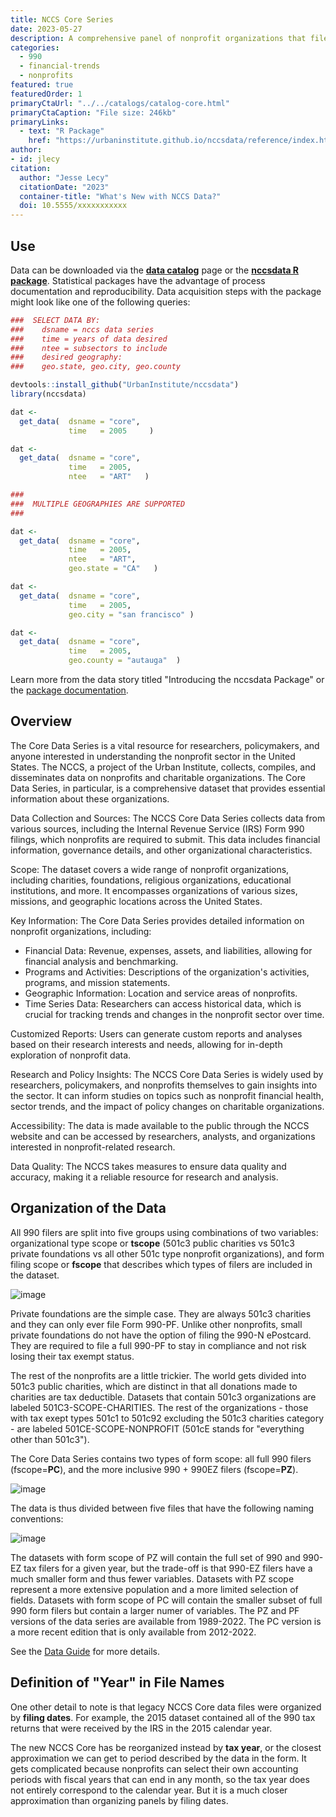 ```yaml
---
title: NCCS Core Series
date: 2023-05-27
description: A comprehensive panel of nonprofit organizations that file IRS form 990. 
categories:
  - 990
  - financial-trends
  - nonprofits
featured: true
featuredOrder: 1
primaryCtaUrl: "../../catalogs/catalog-core.html"
primaryCtaCaption: "File size: 246kb"
primaryLinks:
  - text: "R Package"
    href: "https://urbaninstitute.github.io/nccsdata/reference/index.html"
author:
- id: jlecy
citation: 
  author: "Jesse Lecy"
  citationDate: "2023"
  container-title: "What's New with NCCS Data?"
  doi: 10.5555/xxxxxxxxxxx
---
```


## Use

Data can be downloaded via the [**data catalog**](https://lecy.github.io/nccs/catalogs/catalog-core.html) page or the [**nccsdata R package**](https://urbaninstitute.github.io/nccsdata/). Statistical packages have the advantage of process documentation and reproducibility. Data acquisition steps with the package might look like one of the following queries: 

```r
###  SELECT DATA BY: 
###    dsname = nccs data series
###    time = years of data desired
###    ntee = subsectors to include
###    desired geography: 
###    geo.state, geo.city, geo.county

devtools::install_github("UrbanInstitute/nccsdata")
library(nccsdata)

dat <-
  get_data(  dsname = "core",
             time   = 2005     )

dat <-
  get_data(  dsname = "core",
             time   = 2005,
             ntee   = "ART"   )

###
###  MULTIPLE GEOGRAPHIES ARE SUPPORTED 
###

dat <-
  get_data(  dsname = "core",
             time   = 2005,
             ntee   = "ART",   
             geo.state = "CA"   )

dat <-
  get_data(  dsname = "core",
             time   = 2005,
             geo.city = "san francisco" )

dat <-
  get_data(  dsname = "core",
             time   = 2005,
             geo.county = "autauga"  )
```

Learn more from the data story titled "Introducing the nccsdata Package" or the [package documentation](https://urbaninstitute.github.io/nccsdata/reference/index.html). 

## Overview

The Core Data Series is a vital resource for researchers, policymakers, and anyone interested in understanding the nonprofit sector in the United States. The NCCS, a project of the Urban Institute, collects, compiles, and disseminates data on nonprofits and charitable organizations. The Core Data Series, in particular, is a comprehensive dataset that provides essential information about these organizations. 

Data Collection and Sources: The NCCS Core Data Series collects data from various sources, including the Internal Revenue Service (IRS) Form 990 filings, which nonprofits are required to submit. This data includes financial information, governance details, and other organizational characteristics.

Scope: The dataset covers a wide range of nonprofit organizations, including charities, foundations, religious organizations, educational institutions, and more. It encompasses organizations of various sizes, missions, and geographic locations across the United States.

Key Information: The Core Data Series provides detailed information on nonprofit organizations, including:

* Financial Data: Revenue, expenses, assets, and liabilities, allowing for financial analysis and benchmarking.
* Programs and Activities: Descriptions of the organization's activities, programs, and mission statements.
* Geographic Information: Location and service areas of nonprofits.
* Time Series Data: Researchers can access historical data, which is crucial for tracking trends and changes in the nonprofit sector over time.

Customized Reports: Users can generate custom reports and analyses based on their research interests and needs, allowing for in-depth exploration of nonprofit data.

Research and Policy Insights: The NCCS Core Data Series is widely used by researchers, policymakers, and nonprofits themselves to gain insights into the sector. It can inform studies on topics such as nonprofit financial health, sector trends, and the impact of policy changes on charitable organizations.

Accessibility: The data is made available to the public through the NCCS website and can be accessed by researchers, analysts, and organizations interested in nonprofit-related research.

Data Quality: The NCCS takes measures to ensure data quality and accuracy, making it a reliable resource for research and analysis.

## Organization of the Data

All 990 filers are split into five groups using combinations of two variables: organizational type scope or **tscope** (501c3 public charities vs 501c3 private foundations vs all other 501c type nonprofit organizations), and form filing scope or **fscope** that describes which types of filers are included in the dataset. 

![image](https://github.com/lecy/nccs/assets/1209099/8a2d94ca-346a-4679-b30e-f3328a7d0df9)

Private foundations are the simple case. They are always 501c3 charities and they can only ever file Form 990-PF. Unlike other nonprofits, small private foundations do not have the option of filing the 990-N ePostcard. They are required to file a full 990-PF to stay in compliance and not risk losing their tax exempt status. 

The rest of the nonprofits are a little trickier. The world gets divided into 501c3 public charities, which are distinct in that all donations made to charities are tax deductible. Datasets that contain 501c3 organizations are labeled 501C3-SCOPE-CHARITIES. The rest of the organizations - those with tax exept types 501c1 to 501c92 excluding the 501c3 charities category - are labeled 501CE-SCOPE-NONPROFIT (501cE stands for "everything other than 501c3"). 

The Core Data Series contains two types of form scope: all full 990 filers (fscope=**PC**), and the more inclusive 990 + 990EZ filers (fscope=**PZ**). 

![image](https://github.com/lecy/nccs/assets/1209099/cf809446-da58-4867-9870-b0035a942847)
 
The data is thus divided between five files that have the following naming conventions: 

![image](https://github.com/lecy/nccs/assets/1209099/f25e1bc8-ff5e-4188-8125-956fd8f26ac9)

The datasets with form scope of PZ will contain the full set of 990 and 990-EZ tax filers for a given year, but the trade-off is that 990-EZ filers have a much smaller form and thus fewer variables. Datasets with PZ scope represent a more extensive population and a more limited selection of fields. Datasets with form scope of PC will contain the smaller subset of full 990 form filers but contain a larger numer of variables. The PZ and PF versions of the data series are available from 1989-2022. The PC version is a more recent edition that is only available from 2012-2022. 

See the [Data Guide](https://nccs-data.urban.org/NCCS-data-guide.pdf) for more details. 

## Definition of "Year" in File Names

One other detail to note is that legacy NCCS Core data files were organized by **filing dates**. For example, the 2015 dataset contained all of the 990 tax returns that were received by the IRS in the 2015 calendar year. 

The new NCCS Core has be reorganized instead by **tax year**, or the closest approximation we can get to period described by the data in the form. It gets complicated because nonprofits can select their own accounting periods with fiscal years that can end in any month, so the tax year does not entirely correspond to the calendar year. But it is a much closer approximation than organizing panels by filing dates. 

<br>
<br>
<br>
<br>










